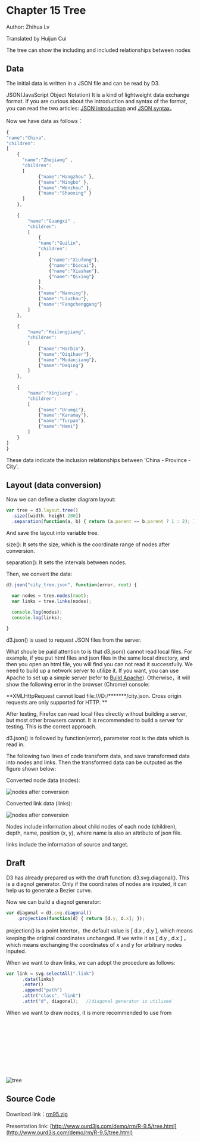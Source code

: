 # Chapter 15 Tree

Author: Zhihua Lv

Translated by Huijun Cui 

The tree can show the including and included relationships between nodes

## Data

The initial data is written in a JSON file and can be read by D3.

JSON(JavaScript Object Notation) It is a kind of lightweight data exchange format. If you are curious about the introduction and syntax of the format, you can read the two articles: [JSON introduction](http://www.ourd3js.com/wordpress/?p=1852) and [JSON syntax](http://www.ourd3js.com/wordpress/?p=1874)。

Now we have data as follows：

```javascript
{
"name":"China",
"children":
[
    { 
      "name":"Zhejiang" , 
      "children":
      [
            {"name":"Hangzhou" },
            {"name":"Ningbo" },
            {"name":"Wenzhou" },
            {"name":"Shaoxing" }
      ] 
    },
    
    { 
        "name":"Guangxi" , 
        "children":
        [
            {
            "name":"Guilin",
            "children":
            [
                {"name":"Xiufeng"},
                {"name":"Diecai"},
                {"name":"Xiashan"},
                {"name":"Qixing"}
            ]
            },
            {"name":"Nanning"},
            {"name":"Liuzhou"},
            {"name":"Fangchenggang"}
        ] 
    },
    
    { 
        "name":"Heilongjiang",
        "children":
        [
            {"name":"Harbin"},
            {"name":"Qiqihaer"},
            {"name":"Mudanjiang"},
            {"name":"Daqing"}
        ] 
    },
    
    { 
        "name":"Xinjiang" , 
        "children":
        [
            {"name":"Urumqi"},
            {"name":"Karamay"},
            {"name":"Turpan"},
            {"name":"Hami"}
        ]
    }
]
}
```
These data indicate the inclusion relationships between 'China - Province - City'.

## Layout (data conversion)

Now we can define a cluster diagram layout:

```javascript
var tree = d3.layout.tree()
  .size([width, height-200])
  .separation(function(a, b) { return (a.parent == b.parent ? 1 : 2); });
```

And save the layout into variable tree.

size(): It sets the size, which is the coordinate range of nodes after conversion.

separation(): It sets the intervals between nodes.

Then, we convert the data:

```javascript
d3.json("city_tree.json", function(error, root) {

  var nodes = tree.nodes(root);
  var links = tree.links(nodes);
  
  console.log(nodes);
  console.log(links);

}
```

d3.json() is used to request JSON files from the server.

What shoule be paid attention to is that d3.json() cannot read local files. For example, if you put html files and json files in the same local directory, and then you open an html file, you will find you can not read it successfully. We need to build up a network server to utilize it. If you want, you can use Apache to set up a simple server (refer to [Build Apache](http://www.ourd3js.com/wordpress/?p=413)). Otherwise，it will show the following error in the browser (Chrome) console:

**XMLHttpRequest cannot load file:///D:/*******/city.json. Cross origin requests are only supported for HTTP. **

After testing, Firefox can read local files directly without building a server, but most other browsers cannot. It is recommended to build a server for testing. This is the correct approach. 

d3.json() is followed by function(error), parameter root is the data which is read in.

The following two lines of code transform data, and save transformed data into nodes and links. Then the transformed data can be outputed as the figure shown below: 

Converted node data (nodes):

![nodes after conversion](./images/tree-1.png)

Converted link data (links):

![nodes after conversion](./images/tree-2.png)

Nodes include information about child nodes of each node (children), depth, name, position (x, y), where name is also an attribute of json file.

links include the information of source and target.

## Draft

D3 has already prepared us with the draft function: d3.svg.diagonal(). This is a diagnol generator. Only if the coordinates of nodes are inputed, it can help us to generate a Bezier curve.

Now we can build a diagnol generator:

```javascript
var diagonal = d3.svg.diagonal()
    .projection(function(d) { return [d.y, d.x]; });
```

projection() is a point intertor，the default value is [ d.x , d.y ], which means keeping the original coordinates unchanged. If we write it as [ d.y , d.x ] ，which means exchanging the coordinates of x and y for arbitrary nodes inputed.

When we want to draw links, we can adopt the procedure as follows: 

```javascript
var link = svg.selectAll(".link")
      .data(links)
      .enter()
      .append("path")
      .attr("class", "link")
      .attr("d", diagonal);   //diagonal generator is utilized 
```

When we want to draw nodes, it is more recommended to use <circle> from <svg>, just as it was used in some part above. The final result is:

![tree](./images/tree-3.png)

## Source Code

Download link：[rm95.zip](http://www.ourd3js.com/src/rm/rm95.zip)

Presentation link: [http://www.ourd3js.com/demo/rm/R-9.5/tree.html](http://www.ourd3js.com/demo/rm/R-9.5/tree.html)

